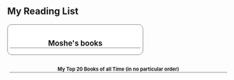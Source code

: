 ## My Reading List


<!-- Show static HTML/CSS as a placeholder in case js is not enabled - javascript include will override this if things work -->
<style type="text/css" media="screen">
.gr_custom_container_ {
/* customize your Goodreads widget container here*/
border: 1px solid gray;
border-radius:10px;
padding: 10px 5px 10px 5px;
background-color: #FFF;
color: #000;
width: 300px
}
.gr_custom_header_ {
/* customize your Goodreads header here*/
border-bottom: 1px solid gray;
width: 100%;
margin-bottom: 5px;
text-align: center;
font-size: 120%
}
.gr_custom_each_container_ {
/* customize each individual book container here */
width: 100%;
clear: both;
margin-bottom: 10px;
overflow: auto;
padding-bottom: 4px;
border-bottom: 1px solid #aaa;
}
.gr_custom_book_container_ {
/* customize your book covers here */
overflow: hidden;
height: 60px;
float: left;
margin-right: 4px;
width: 39px;
}
.gr_custom_author_ {
/* customize your author names here */
font-size: 10px;
}
.gr_custom_tags_ {
/* customize your tags here */
font-size: 10px;
color: gray;
}
.gr_custom_rating_ {
/* customize your rating stars here */
float: right;
}
</style>

<div id="gr_custom_widget_">
  <div class="gr_custom_container_">
    <h2 class="gr_custom_header_">
    <a style="text-decoration: none;" href="https://www.goodreads.com/review/list/68706159-moshe-immerman?shelf=read&amp;utm_medium=api&amp;utm_source=custom_widget">Moshe&#39;s books</a>
    </h2>
    </div>
</div>
<script src="https://www.goodreads.com/review/custom_widget/68706159.Moshe's%20bookshelf:%20read?cover_position=&cover_size=&num_books=5&order=&shelf=&sort=&widget_bg_transparent=" type="text/javascript" charset="utf-8"></script>



<!-- Show static HTML/CSS as a placeholder in case js is not enabled - javascript include will override this if things work -->
<style type="text/css" media="screen">
.gr_custom_container_1499609723 {
/* customize your Goodreads widget container here*/
border: 0px solid gray;
border-radius:10px;
padding: 10px 5px 10px 5px;
background-color: transparent;
color: #000000;
width: 500px
}
.gr_custom_header_1499609723 {
/* customize your Goodreads header here*/
border-bottom: 1px solid gray;
width: 100%;
margin-bottom: 5px;
text-align: center;
font-size: 80%
}
.gr_custom_each_container_1499609723 {
/* customize each individual book container here */
width: 100%;
clear: both;
margin-bottom: 10px;
overflow: auto;
padding-bottom: 4px;
border-bottom: 1px solid #aaa;
}
.gr_custom_book_container_1499609723 {
/* customize your book covers here */
overflow: hidden;
height: 60px;
float: left;
margin-right: 4px;
width: 39px;
}
.gr_custom_author_1499609723 {
/* customize your author names here */
font-size: 10px;
}
.gr_custom_tags_1499609723 {
/* customize your tags here */
font-size: 10px;
color: gray;
}
.gr_custom_rating_1499609723 {
/* customize your rating stars here */
float: right;
}
</style>

<div id="gr_custom_widget_1499609723">
<div class="gr_custom_container_1499609723">
<h2 class="gr_custom_header_1499609723">
<a style="text-decoration: none;" href="https://www.goodreads.com/review/list/68706159-moshe-immerman?shelf=read&amp;utm_medium=api&amp;utm_source=custom_widget">My Top 20 Books of all Time (in no particular order)</a>
</h2>


</div>
<script src="https://www.goodreads.com/review/custom_widget/68706159.My%20Top%2010%20Books%20of%20all%20Time?cover_position=left&cover_size=small&num_books=20&order=d&shelf=read&show_author=1&show_cover=0&show_rating=0&show_review=0&show_tags=0&show_title=1&sort=rating&widget_bg_color=FFFFFF&widget_bg_transparent=true&widget_border_width=none&widget_id=1499609723&widget_text_color=000000&widget_title_size=small&widget_width=wide" type="text/javascript" charset="utf-8"></script>

